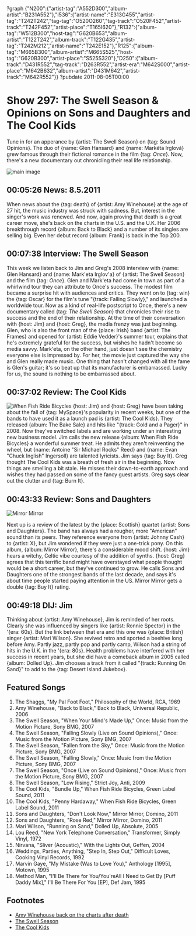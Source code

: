 ?graph {"N200":{"artist-tag":"A552D300","album-artist":"B231A552"},"I536":{"artist-name":"E313G455","artist-tag":"T242T242","tag-tag":"O520O260","tag-track":"O520F452","artist-track":"T242F452","artist-place":"T165I620"},"R132":{"album-tag":"W512B300","host-tag":"G620B653","album-artist":"T122T242","album-track":"T122G435","artist-tag":"T242M212","artist-name":"T242E152"},"R125":{"album-tag":"M665B300","album-artist":"M665S525","host-tag":"G620B300","artist-place":"S525S320"},"D250":{"album-track":"D431R552","tag-track":"D263R552","artist-era":"M642S000","artist-place":"M642B632","album-artist":"D431M642","artist-track":"M642R552"}}
?pubdate 2011-08-05T00:00

# Show 297: The Swell Season & Opinions on Sons and Daughters and The Cool Kids
Tune in for an apperance by {artist: The Swell Season} on {tag: Sound Opinions}. The duo of {name: Glen Hansard} and {name: Markéta Irglová} grew famous through their fictional romance in the film {tag: *Once*}. Now, there's a new documentary out chronicling their real life relationship.

![main image](http://static.soundopinions.org/images/2011/swellseason.jpg)

## 00:05:26 News: 8.5.2011
When news about the {tag: death} of {artist: Amy Winehouse} at the age of 27 hit, the music industry was struck with sadness. But, interest in the singer's work was renewed. And now, again proving that death is a great career move, she's back on the charts in the U.S. and the U.K. Her 2006 breakthrough record {album: Back to Black} and a number of its singles are selling big. Even her debut record {album: Frank} is back in the Top 200.

## 00:07:38 Interview: The Swell Season
This week we listen back to Jim and Greg's 2008 interview with {name: Glen Hansard} and {name: Mark'eta Irglov'a} of {artist: The Swell Season} and the film {tag: *Once*}. Glen and Mark'eta had come in town as part of a whirlwind tour they can attribute to Once's success. The modest film became a surprise hit with audiences and critics. They went on to {tag: win} the {tag: Oscar} for the film's tune "{track: Falling Slowly}," and launched a worldwide tour. Now as a kind of real-life postscript to Once, there's a new documentary called {tag: *The Swell Season*} that chronicles their rise to success and the end of their relationship. At the time of their conversation with {host: Jim} and {host: Greg}, the media frenzy was just beginning. Glen, who is also the front man of the {place: Irish} band {artist: The Frames} and opened for {artist: Eddie Vedder}'s summer tour, explains that he's extremely grateful for the success, but wishes he hadn't become so media savvy. Mark'eta, on the other hand, just doesn't see the chemistry everyone else is impressed by. For her, the movie just captured the way she and Glen really made music. One thing that hasn't changed with all the fame is Glen's guitar; it's so beat up that its manufacturer is embarrassed. Lucky for us, the sound is nothing to be embarrassed about. 

## 00:37:02 Review: The Cool Kids
![When Fish Ride Bicycles](http://is3.mzstatic.com/image/thumb/Music/v4/2e/60/f1/2e60f111-bc77-f244-dc9e-14a1cc43d6e0/source/600x600bb.jpg "275430748/445904209")
{host: Jim} and {host: Greg} have been taking about the fall of {tag: MySpace}'s popularity in recent weeks, but one of the bands to have used it as a launch pad is {artist: The Cool Kids}. They released {album: The Bake Sale} and hits like "{track: Gold and a Pager}" in 2008. Now they've switched labels and are working under an interesting new business model. Jim calls the new release {album: When Fish Ride Bicycles} a wonderful summer treat. He admits they aren't reinventing the wheel, but {name: Antoine "Sir Michael Rocks" Reed} and {name: Evan "Chuck Inglish" Ingersoll} are talented lyricists. Jim says {tag: Buy It}. Greg thought The Cool Kids was a breath of fresh air in the beginning. Now things are smelling a bit stale. He misses their down-to-earth approach and wishes they had passed on some of the fancy guest artists. Greg says clear out the clutter and {tag: Burn It}.

## 00:43:33 Review: Sons and Daughters
![Mirror Mirror](http://cdn4.pitchfork.com/albums/16775/homepage_large.559a4905.jpg "46927094/439379110")

Next up is a review of the latest by the {place: Scottish} quartet {artist: Sons and Daughters}. The band has always had a rougher, more "American" sound than its peers. They reference everyone from {artist: Johnny Cash} to {artist: X}, but Jim wondered if they were just a one-trick pony. On this album, {album: Mirror Mirror}, there's a considerable mood shift. {host: Jim} hears a witchy, Celtic vibe courtesy of the addition of synths. {host: Greg} agrees that this terrific band might have overstayed what people thought would be a short career, but they've continued to grow. He calls Sons and Daughters one of the strongest bands of the last decade, and says it's about time people started paying attention in the US. Mirror Mirror gets a double {tag: Buy It} rating.

## 00:49:18 DIJ: Jim
Thinking about {artist: Amy Winehouse}, Jim is reminded of her roots. Clearly she was influenced by singers like {artist: Ronnie Spector} in the '{era: 60s}. But the link between that era and this one was {place: British} singer {artist: Mari Wilson}. She revived retro and sported a beehive long before Amy. Partly jazz, partly pop and partly camp, Wilson had a string of hits in the U.K. in the '{era: 80s}. Health problems have interfered with her success in recent years, but she did have a comeback album in 2005 called {album: Dolled Up}. Jim chooses a track from it called "{track: Running On Sand}" to add to the {tag: Desert Island Jukebox}.

## Featured Songs
1. The Shaggs, "My Pal Foot Foot," Philosophy of the World, RCA, 1969
2. Amy Winehouse, "Back to Black," Back to Black, Universal Republic, 2006
3. The Swell Season, "When Your Mind's Made Up," Once: Music from the Motion Picture, Sony BMG, 2007
4. The Swell Season, "Falling Slowly (Live on Sound Opinions)," Once: Music from the Motion Picture, Sony BMG, 2007
5. The Swell Season, "Fallen from the Sky," Once: Music from the Motion Picture, Sony BMG, 2007
6. The Swell Season, "Falling Slowly," Once: Music from the Motion Picture, Sony BMG, 2007
7. The Swell Season, "Once (Live on Sound Opinions)," Once: Music from the Motion Picture, Sony BMG, 2007
8. The Swell Season, "Low Rising," Strict Joy, Anti, 2009
9. The Cool Kids, "Bundle Up," When Fish Ride Bicycles, Green Label Sound, 2011
10. The Cool Kids, "Penny Hardaway," When Fish Ride Bicycles, Green Label Sound, 2011
11. Sons and Daughters, "Don't Look Now," Mirror Mirror, Domino, 2011
12. Sons and Daughters, "Rose Red," Mirror Mirror, Domino, 2011
13. Mari Wilson, "Running on Sand," Dolled Up, Absolute, 2005
14. Lou Reed, "New York Telephone Conversation," Transformer, Simply Vinyl, 1972
15. Nirvana, "Sliver (Acoustic)," With the Lights Out, Geffen, 2004
16. Weddings, Parties, Anything, "Step In, Step Out," Difficult Loves, Cooking Vinyl Records, 1992
17. Marvin Gaye, "My Mistake (Was to Love You)," Anthology [1995], Motown, 1995
18. Method Man, "I'll Be There for You/You'reAll I Need to Get By [Puff Daddy Mix]," I'll Be There For You [EP], Def Jam, 1995


## Footnotes
- [Amy Winehouse back on the charts after death](http://www.mtv.com/news/articles/1668396/amy-winehouse-back-to-black-album-chart-eric-church.jhtml)
- [The Swell Season](http://www.theswellseason.com/)
- [The Cool Kids](http://coolxkids.com/)
